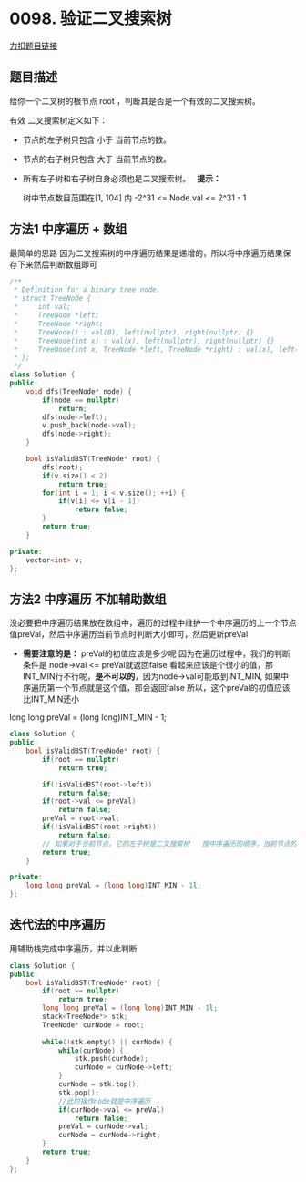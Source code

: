 <p id="验证二叉搜索树"></p>

# 0098. 验证二叉搜索树 

[力扣题目链接](https://leetcode-cn.com/problems/validate-binary-search-tree/)    


## 题目描述  

给你一个二叉树的根节点 root ，判断其是否是一个有效的二叉搜索树。

有效 二叉搜索树定义如下：

* 节点的左子树只包含 小于 当前节点的数。
* 节点的右子树只包含 大于 当前节点的数。
* 所有左子树和右子树自身必须也是二叉搜索树。
 
**提示：**

    树中节点数目范围在[1, 104] 内
    -2^31 <= Node.val <= 2^31 - 1  



## 方法1 中序遍历 + 数组  

最简单的思路 因为二叉搜索树的中序遍历结果是递增的，所以将中序遍历结果保存下来然后判断数组即可  

```cpp
/**
 * Definition for a binary tree node.
 * struct TreeNode {
 *     int val;
 *     TreeNode *left;
 *     TreeNode *right;
 *     TreeNode() : val(0), left(nullptr), right(nullptr) {}
 *     TreeNode(int x) : val(x), left(nullptr), right(nullptr) {}
 *     TreeNode(int x, TreeNode *left, TreeNode *right) : val(x), left(left), right(right) {}
 * };
 */
class Solution {
public:
    void dfs(TreeNode* node) {
        if(node == nullptr)
            return;
        dfs(node->left);
        v.push_back(node->val);
        dfs(node->right);
    }

    bool isValidBST(TreeNode* root) {
        dfs(root);
        if(v.size() < 2)
            return true;
        for(int i = 1; i < v.size(); ++i) {
            if(v[i] <= v[i - 1])
                return false;
        }
        return true;    
    }

private:
    vector<int> v;
};
```



## 方法2 中序遍历 不加辅助数组  

没必要把中序遍历结果放在数组中，遍历的过程中维护一个中序遍历的上一个节点值preVal，然后中序遍历当前节点时判断大小即可，然后更新preVal

* **需要注意的是：** preVal的初值应该是多少呢  因为在遍历过程中，我们的判断条件是 node->val <= preVal就返回false  看起来应该是个很小的值，那INT_MIN行不行呢，**是不可以的**，因为node->val可能取到INT_MIN, 如果中序遍历第一个节点就是这个值，那会返回false   所以，这个preVal的初值应该比INT_MIN还小   

long long preVal = (long long)INT_MIN - 1; 

```cpp
class Solution {
public:
    bool isValidBST(TreeNode* root) {
        if(root == nullptr)
            return true;

        if(!isValidBST(root->left))
            return false;
        if(root->val <= preVal)
            return false;
        preVal = root->val;
        if(!isValidBST(root->right))
            return false;
        // 如果对于当前节点，它的左子树是二叉搜索树   按中序遍历的顺序，当前节点的值比上一次的值大   右子树也是二叉搜索树
        return true;
    }

private:
    long long preVal = (long long)INT_MIN - 1l;
};
```


## 迭代法的中序遍历  

用辅助栈完成中序遍历，并以此判断  

```cpp
class Solution {
public:
    bool isValidBST(TreeNode* root) {
        if(root == nullptr)
            return true; 
        long long preVal = (long long)INT_MIN - 1l;
        stack<TreeNode*> stk;
        TreeNode* curNode = root;
       
        while(!stk.empty() || curNode) {
            while(curNode) {
                stk.push(curNode);
                curNode = curNode->left;
            }
            curNode = stk.top();
            stk.pop();
            //此时操作node就是中序遍历
            if(curNode->val <= preVal)
                return false;
            preVal = curNode->val;
            curNode = curNode->right;
        }
        return true;
    }
};
```